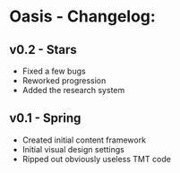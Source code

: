# Oasis - Changelog:

## v0.2 - Stars
- Fixed a few bugs
- Reworked progression
- Added the research system

## v0.1 - Spring
- Created initial content framework
- Initial visual design settings
- Ripped out obviously useless TMT code